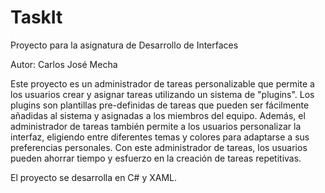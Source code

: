 # TaskIt
Proyecto para la asignatura de Desarrollo de Interfaces

Autor: Carlos José Mecha

Este proyecto es un administrador de tareas personalizable que permite a los usuarios crear y asignar tareas utilizando un sistema de "plugins". Los plugins son plantillas pre-definidas de tareas que pueden ser fácilmente añadidas al sistema y asignadas a los miembros del equipo. Además, el administrador de tareas también permite a los usuarios personalizar la interfaz, eligiendo entre diferentes temas y colores para adaptarse a sus preferencias personales. Con este administrador de tareas, los usuarios pueden ahorrar tiempo y esfuerzo en la creación de tareas repetitivas.

El proyecto se desarrolla en C# y XAML.

